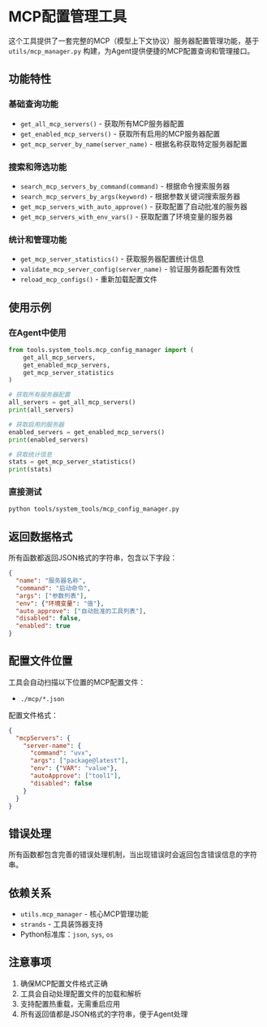 # MCP配置管理工具

这个工具提供了一套完整的MCP（模型上下文协议）服务器配置管理功能，基于 `utils/mcp_manager.py` 构建，为Agent提供便捷的MCP配置查询和管理接口。

## 功能特性

### 基础查询功能
- `get_all_mcp_servers()` - 获取所有MCP服务器配置
- `get_enabled_mcp_servers()` - 获取所有启用的MCP服务器配置
- `get_mcp_server_by_name(server_name)` - 根据名称获取特定服务器配置

### 搜索和筛选功能
- `search_mcp_servers_by_command(command)` - 根据命令搜索服务器
- `search_mcp_servers_by_args(keyword)` - 根据参数关键词搜索服务器
- `get_mcp_servers_with_auto_approve()` - 获取配置了自动批准的服务器
- `get_mcp_servers_with_env_vars()` - 获取配置了环境变量的服务器

### 统计和管理功能
- `get_mcp_server_statistics()` - 获取服务器配置统计信息
- `validate_mcp_server_config(server_name)` - 验证服务器配置有效性
- `reload_mcp_configs()` - 重新加载配置文件

## 使用示例

### 在Agent中使用

```python
from tools.system_tools.mcp_config_manager import (
    get_all_mcp_servers,
    get_enabled_mcp_servers,
    get_mcp_server_statistics
)

# 获取所有服务器配置
all_servers = get_all_mcp_servers()
print(all_servers)

# 获取启用的服务器
enabled_servers = get_enabled_mcp_servers()
print(enabled_servers)

# 获取统计信息
stats = get_mcp_server_statistics()
print(stats)
```

### 直接测试

```bash
python tools/system_tools/mcp_config_manager.py
```

## 返回数据格式

所有函数都返回JSON格式的字符串，包含以下字段：

```json
{
  "name": "服务器名称",
  "command": "启动命令",
  "args": ["参数列表"],
  "env": {"环境变量": "值"},
  "auto_approve": ["自动批准的工具列表"],
  "disabled": false,
  "enabled": true
}
```

## 配置文件位置

工具会自动扫描以下位置的MCP配置文件：
- `./mcp/*.json`

配置文件格式：
```json
{
  "mcpServers": {
    "server-name": {
      "command": "uvx",
      "args": ["package@latest"],
      "env": {"VAR": "value"},
      "autoApprove": ["tool1"],
      "disabled": false
    }
  }
}
```

## 错误处理

所有函数都包含完善的错误处理机制，当出现错误时会返回包含错误信息的字符串。

## 依赖关系

- `utils.mcp_manager` - 核心MCP管理功能
- `strands` - 工具装饰器支持
- Python标准库：`json`, `sys`, `os`

## 注意事项

1. 确保MCP配置文件格式正确
2. 工具会自动处理配置文件的加载和解析
3. 支持配置热重载，无需重启应用
4. 所有返回值都是JSON格式的字符串，便于Agent处理
